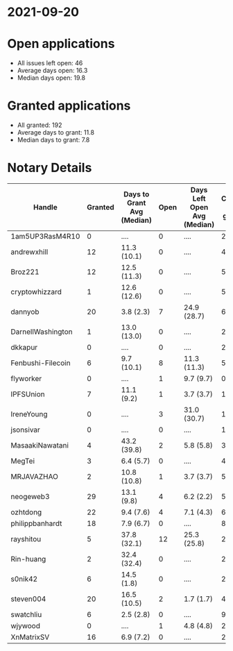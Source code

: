 2021-09-20
==========

# Open applications

- All issues left open: 46
- Average days open: 16.3
- Median days open: 19.8

# Granted applications

- All granted: 192
- Average days to grant: 11.8
- Median days to grant: 7.8

# Notary Details

| Handle            |   Granted | Days to Grant Avg (Median)   |   Open | Days Left Open Avg (Median)   |   Closed (no grant) |
|-------------------|-----------|------------------------------|--------|-------------------------------|---------------------|
| 1am5UP3RasM4R10   |         0 | ....                         |      0 | ....                          |                   2 |
| andrewxhill       |        12 | 11.3  (10.1)                 |      0 | ....                          |                  44 |
| Broz221           |        12 | 12.5  (11.3)                 |      0 | ....                          |                  55 |
| cryptowhizzard    |         1 | 12.6  (12.6)                 |      0 | ....                          |                   5 |
| dannyob           |        20 | 3.8  (2.3)                   |      7 | 24.9  (28.7)                  |                  64 |
| DarnellWashington |         1 | 13.0  (13.0)                 |      0 | ....                          |                   2 |
| dkkapur           |         0 | ....                         |      0 | ....                          |                   2 |
| Fenbushi-Filecoin |         6 | 9.7  (10.1)                  |      8 | 11.3  (11.3)                  |                  58 |
| flyworker         |         0 | ....                         |      1 | 9.7  (9.7)                    |                   0 |
| IPFSUnion         |         7 | 11.1  (9.2)                  |      1 | 3.7  (3.7)                    |                  10 |
| IreneYoung        |         0 | ....                         |      3 | 31.0  (30.7)                  |                   1 |
| jsonsivar         |         0 | ....                         |      0 | ....                          |                  13 |
| MasaakiNawatani   |         4 | 43.2  (39.8)                 |      2 | 5.8  (5.8)                    |                  32 |
| MegTei            |         3 | 6.4  (5.7)                   |      0 | ....                          |                   4 |
| MRJAVAZHAO        |         2 | 10.8  (10.8)                 |      1 | 3.7  (3.7)                    |                   5 |
| neogeweb3         |        29 | 13.1  (9.8)                  |      4 | 6.2  (2.2)                    |                  50 |
| ozhtdong          |        22 | 9.4  (7.6)                   |      4 | 7.1  (4.3)                    |                  68 |
| philippbanhardt   |        18 | 7.9  (6.7)                   |      0 | ....                          |                  82 |
| rayshitou         |         5 | 37.8  (32.1)                 |     12 | 25.3  (25.8)                  |                  27 |
| Rin-huang         |         2 | 32.4  (32.4)                 |      0 | ....                          |                   2 |
| s0nik42           |         6 | 14.5  (1.8)                  |      0 | ....                          |                  23 |
| steven004         |        20 | 16.5  (10.5)                 |      2 | 1.7  (1.7)                    |                  43 |
| swatchliu         |         6 | 2.5  (2.8)                   |      0 | ....                          |                   9 |
| wjywood           |         0 | ....                         |      1 | 4.8  (4.8)                    |                   2 |
| XnMatrixSV        |        16 | 6.9  (7.2)                   |      0 | ....                          |                  26 |